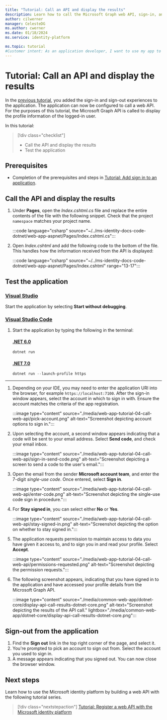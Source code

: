 ```yaml
---
title: "Tutorial: Call an API and display the results"
description: Learn how to call the Microsoft Graph web API, sign-in, and display the profile information of the logged-in user
author: cilwerner
manager: CelesteDG
ms.author: cwerner
ms.date: 01/18/2024
ms.service: identity-platform

ms.topic: tutorial
#Customer intent: As an application developer, I want to use my app to call a web API, in this case Microsoft Graph. I need to know how to modify my code so the API can be called successfully.
---
```


# Tutorial: Call an API and display the results

In the [previous tutorial](tutorial-web-app-dotnet-sign-in-users.md), you added the sign-in and sign-out experiences to the application. The application can now be configured to call a web API. For the purposes of this tutorial, the Microsoft Graph API is called to display the profile information of the logged-in user.

In this tutorial:

> [!div class="checklist"]
>
> * Call the API and display the results
> * Test the application

## Prerequisites

* Completion of the prerequisites and steps in [Tutorial: Add sign in to an application](tutorial-web-app-dotnet-sign-in-users.md).

## Call the API and display the results

1. Under **Pages**, open the *Index.cshtml.cs* file and replace the entire contents of the file with the following snippet. Check that the project `namespace` matches your project name.

   :::code language="csharp" source="~/../ms-identity-docs-code-dotnet/web-app-aspnet/Pages/Index.cshtml.cs":::

1. Open *Index.cshtml* and add the following code to the bottom of the file. This handles how the information received from the API is displayed:

   :::code language="csharp" source="~/../ms-identity-docs-code-dotnet/web-app-aspnet/Pages/Index.cshtml" range="13-17":::

## Test the application

### [Visual Studio](#tab/visual-studio)

Start the application by selecting **Start without debugging**.

### [Visual Studio Code](#tab/visual-studio-code)

1. Start the application by typing the following in the terminal:

    #### [.NET 6.0](#tab/dotnet6)

    ```powershell
    dotnet run
    ```

    #### [.NET 7.0](#tab/dotnet7)

    ```powershell
    dotnet run --launch-profile https
    ```

---

1. Depending on your IDE, you may need to enter the application URI into the browser, for example `https://localhost:7100`. After the sign-in window appears, select the account in which to sign in with. Ensure the account matches the criteria of the app registration.

    :::image type="content" source="./media/web-app-tutorial-04-call-web-api/pick-account.png" alt-text="Screenshot depicting account options to sign in.":::

1. Upon selecting the account, a second window appears indicating that a code will be sent to your email address. Select **Send code**, and check your email inbox.

    :::image type="content" source="./media/web-app-tutorial-04-call-web-api/sign-in-send-code.png" alt-text="Screenshot depicting a screen to send a code to the user's email.":::

1. Open the email from the sender **Microsoft account team**, and enter the 7-digit *single-use code*. Once entered, select **Sign in**.

    :::image type="content" source="./media/web-app-tutorial-04-call-web-api/enter-code.png" alt-text="Screenshot depicting the single-use code sign in procedure.":::

1. For **Stay signed in**, you can select either **No** or **Yes**.

    :::image type="content" source="./media/web-app-tutorial-04-call-web-api/stay-signed-in.png" alt-text="Screenshot depicting the option on whether to stay signed in.":::

1. The application requests permission to maintain access to data you have given it access to, and to sign you in and read your profile. Select **Accept**.

    :::image type="content" source="./media/web-app-tutorial-04-call-web-api/permissions-requested.png" alt-text="Screenshot depicting the permission requests.":::

1. The following screenshot appears, indicating that you have signed in to the application and have accessed your profile details from the Microsoft Graph API.

    :::image type="content" source="./media/common-web-app/dotnet-core/display-api-call-results-dotnet-core.png" alt-text="Screenshot depicting the results of the API call." lightbox="./media/common-web-app/dotnet-core/display-api-call-results-dotnet-core.png":::

## Sign-out from the application

1. Find the **Sign out** link in the top right corner of the page, and select it.
1. You're prompted to pick an account to sign out from. Select the account you used to sign in.
1. A message appears indicating that you signed out. You can now close the browser window.

## Next steps

Learn how to use the Microsoft identity platform by building a web API with the following tutorial series.

> [!div class="nextstepaction"]
> [Tutorial: Register a web API with the Microsoft identity platform](web-api-tutorial-01-register-app.md)